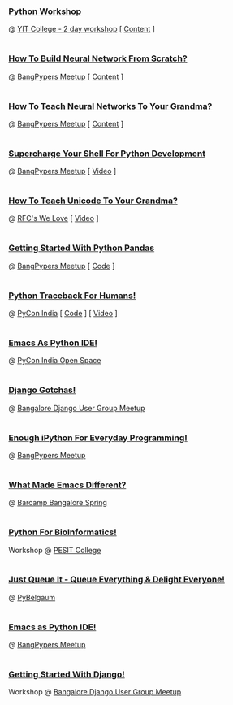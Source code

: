 <!--
.. title: Tech Talks
.. slug: talks
.. date: 2017-08-24 13:29:59 UTC
.. tags:
.. category: talks
.. link:
.. description: Talks given by chillar anand at various conferences
.. type: text
-->

### [Python Workshop](https://github.com/ChillarAnand/python-101)
@ [YIT College - 2 day workshop](http://www.yit.edu.in/) [ [Content](https://github.com/ChillarAnand/python-101) ]
<br />
<br />



### [How To Build Neural Network From Scratch?](https://github.com/ChillarAnand/neural-networks-101)
@ [BangPypers Meetup]() [ [Content](https://github.com/ChillarAnand/neural-networks-101) ]
<br />
<br />



### [How To Teach Neural Networks To Your Grandma?](https://chillaranand.github.io/neural-networks-101/)
@ [BangPypers Meetup]() [ [Content](https://github.com/ChillarAnand/neural-networks-101) ]
<br />
<br />



### [Supercharge Your Shell For Python Development](http://avilpage.com/2017/03/super-charge-your-shell-for-python-development.html)
@ [BangPypers Meetup](http://bangalore.python.org.in/blog/2017/02/18/feb-short-talks/) [ [Video](https://www.youtube.com/watch?v=nQVMljKldvo) ]
<br />
<br />



### [How To Teach Unicode To Your Grandma?](http://chillaranand.github.io/unicode/)
@ [RFC's We Love](https://github.com/rfcswelove/rfcs_we_love/issues/1) [ [Video](https://www.youtube.com/watch?v=nQVMljKldvo) ]
<br />
<br />


### [Getting Started With Python Pandas](http://chillaranand.github.io/pandas-101/)
@ [BangPypers Meetup]() [ [Code](https://github.com/ChillarAnand/pandas-101/tree/master/code) ]
<br />
<br />



### [Python Traceback For Humans!](http://chillaranand.github.io/py-trace/)
@ [PyCon India]() [ [Code](https://github.com/ChillarAnand/py-trace/tree/gh-pages/code) ] [ [Video](https://www.youtube.com/watch?v=EGhG8VEatBE) ]
<br />
<br />



### [Emacs As Python IDE!](http://chillaranand.github.io/emacs-py-ide/)
@ [PyCon India Open Space]()
<br />
<br />



### [Django Gotchas!](http://chillaranand.github.io/django-gotcha/)
@ [Bangalore Django User Group Meetup]()
<br />
<br />



### [Enough iPython For Everyday Programming!](http://chillaranand.github.io/everyday-ipython/)
@ [BangPypers Meetup]()
<br />
<br />



### [What Made Emacs Different?](http://chillaranand.github.io/emacs-different/)
@ [Barcamp Bangalore Spring]()
<br />
<br />



### [Python For BioInformatics!](http://chillaranand.github.io/py-bio/)
Workshop @ [PESIT College]()
<br />
<br />



### [Just Queue It - Queue Everything & Delight Everyone!](http://chillaranand.github.io/just-queue-it/)
@ [PyBelgaum]()
<br />
<br />



### [Emacs as Python IDE!](http://chillaranand.github.io/emacs-py-ide/)
@ [BangPypers Meetup]()
<br />
<br />



### [Getting Started With Django!](http://chillaranand.github.io/django-bookmarks/)
Workshop @ [Bangalore Django User Group Meetup]()
<br />
<br />
